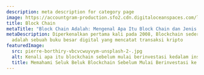 ```yaml
---
description: meta description for category page
image: https://accountgram-production.sfo2.cdn.digitaloceanspaces.com/landx_ghost/2019/09/7-Tips-Investasi-Properti-dengan-Modal-Kecil.jpg
title: Block Chain
metaTitle: "Block Chain Adalah: Mengenal Apa Itu Block Chain dan Jenis Block Chain"
metaDescription: Diperkenalkan pertama kali pada 2008, Blockchain sederhananya
  adalah sebuah buku besar digital yang mencatat transaksi kripto
featuredImage:
  src: pierre-borthiry-vbcvcwuyvym-unsplash-2-.jpg
  alt: Kenali apa itu blockchain sebelum mulai berinvestasi kedalam instrumennya
  title: Memahami Seluk Beluk Blockchain Sebelum Mulai Berinvestasi ke Dalamnya
---
```

